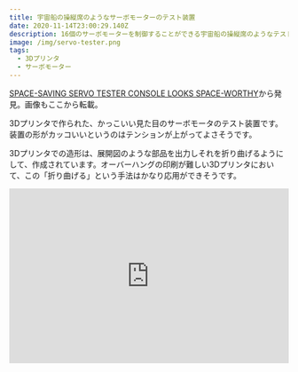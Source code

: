 ```yaml
---
title: 宇宙船の操縦席のようなサーボモーターのテスト装置
date: 2020-11-14T23:00:29.140Z
description: 16個のサーボモーターを制御することができる宇宙船の操縦席のようなテスト装置の作例を紹介します。
image: /img/servo-tester.png
tags:
  - 3Dプリンタ
  - サーボモーター
---
```

[SPACE-SAVING SERVO TESTER CONSOLE LOOKS SPACE-WORTHY](https://hackaday.com/2020/01/05/space-saving-servo-tester-console-looks-space-worthy/)から発見。画像もここから転載。

3Dプリンタで作られた、かっこいい見た目のサーボモータのテスト装置です。
装置の形がカッコいいというのはテンションが上がってよさそうです。

3Dプリンタでの造形は、展開図のような部品を出力しそれを折り曲げるようにして、作成されています。オーバーハングの印刷が難しい3Dプリンタにおいて、この「折り曲げる」という手法はかなり応用ができそうです。

<iframe width="100%" height="315" src="https://www.youtube.com/embed/cvqAoBrLs7M" frameborder="0" allow="accelerometer; autoplay; encrypted-media; gyroscope; picture-in-picture" allowfullscreen></iframe>
